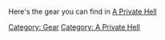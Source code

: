 Here's the gear you can find in [A Private
Hell](:Category:A_Private_Hell.md "wikilink")

[Category: Gear](Category:_Gear "wikilink") [Category: A Private
Hell](Category:_A_Private_Hell "wikilink")
